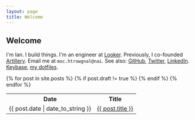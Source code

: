```yaml
---
layout: page
title: Welcome
---
```


<h2>Welcome</h2>

<p>
  I'm Ian. I build things.
  I'm an engineer at <a href="https://looker.com/">Looker</a>.
  Previously, I co-founded <a href="https://www.crunchbase.com/organization/artillery">Artillery</a>.
  Email me at <code class="reverse">moc.htrowgnal@nai</code>.
  See also:
  <a href="https://github.com/statico">GitHub</a>,
  <a href="https://twitter.com/statico">Twitter</a>,
  <a href="https://www.linkedin.com/in/ianlangworth">LinkedIn</a>.
  <a href="https://keybase.io/statico">Keybase</a>,
  <a href="https://github.com/statico/dotfiles">my dotfiles</a>.
</p>


<table class="table table-bordered">
  <tr>
    <th>Date</th>
    <th>Title</th>
  </tr>
  {% for post in site.posts %}
    {% if post.draft != true %}
      <tr>
        <td>{{ post.date | date_to_string }}</td>
        <td><a href="{{ post.url }}">{{ post.title }}</a></td>
      </tr>
    {% endif %}
  {% endfor %}
</table>

